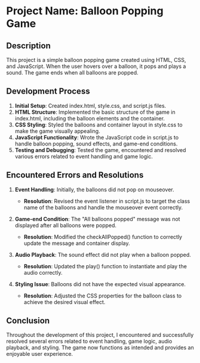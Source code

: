 # Project Name: Balloon Popping Game

## Description
This project is a simple balloon popping game created using HTML, CSS, and JavaScript. When the user hovers over a balloon, it pops and plays a sound. The game ends when all balloons are popped.

## Development Process
1. **Initial Setup**: Created index.html, style.css, and script.js files.
2. **HTML Structure**: Implemented the basic structure of the game in index.html, including the balloon elements and the container.
3. **CSS Styling**: Styled the balloons and container layout in style.css to make the game visually appealing.
4. **JavaScript Functionality**: Wrote the JavaScript code in script.js to handle balloon popping, sound effects, and game-end conditions.
5. **Testing and Debugging**: Tested the game, encountered and resolved various errors related to event handling and game logic.

## Encountered Errors and Resolutions
1. **Event Handling**: Initially, the balloons did not pop on mouseover.
   - **Resolution**: Revised the event listener in script.js to target the class name of the balloons and handle the mouseover event correctly.

2. **Game-end Condition**: The "All balloons popped" message was not displayed after all balloons were popped.
   - **Resolution**: Modified the checkAllPopped() function to correctly update the message and container display.

3. **Audio Playback**: The sound effect did not play when a balloon popped.
   - **Resolution**: Updated the play() function to instantiate and play the audio correctly.

4. **Styling Issue**: Balloons did not have the expected visual appearance.
   - **Resolution**: Adjusted the CSS properties for the balloon class to achieve the desired visual effect.

## Conclusion
Throughout the development of this project, I encountered and successfully resolved several errors related to event handling, game logic, audio playback, and styling. The game now functions as intended and provides an enjoyable user experience.
